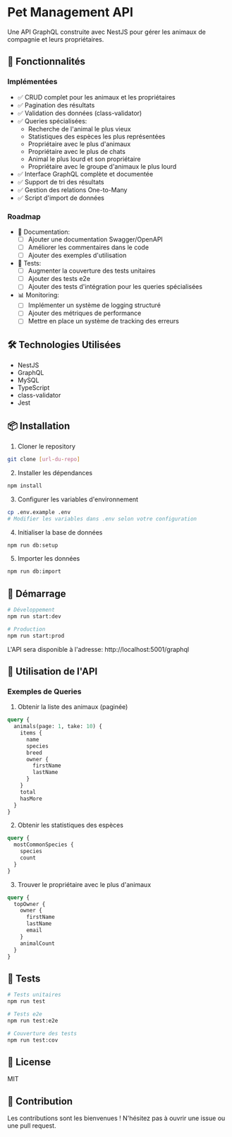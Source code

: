 # Pet Management API

Une API GraphQL construite avec NestJS pour gérer les animaux de compagnie et leurs propriétaires.

## 🚀 Fonctionnalités

### Implémentées

- ✅ CRUD complet pour les animaux et les propriétaires
- ✅ Pagination des résultats
- ✅ Validation des données (class-validator)
- ✅ Queries spécialisées:
  - Recherche de l'animal le plus vieux
  - Statistiques des espèces les plus représentées
  - Propriétaire avec le plus d'animaux
  - Propriétaire avec le plus de chats
  - Animal le plus lourd et son propriétaire
  - Propriétaire avec le groupe d'animaux le plus lourd
- ✅ Interface GraphQL complète et documentée
- ✅ Support de tri des résultats
- ✅ Gestion des relations One-to-Many
- ✅ Script d'import de données

### Roadmap

- 📝 Documentation:
  - [ ] Ajouter une documentation Swagger/OpenAPI
  - [ ] Améliorer les commentaires dans le code
  - [ ] Ajouter des exemples d'utilisation

- 🧪 Tests:
  - [ ] Augmenter la couverture des tests unitaires
  - [ ] Ajouter des tests e2e
  - [ ] Ajouter des tests d'intégration pour les queries spécialisées

- 📊 Monitoring:
  - [ ] Implémenter un système de logging structuré
  - [ ] Ajouter des métriques de performance
  - [ ] Mettre en place un système de tracking des erreurs

## 🛠 Technologies Utilisées

- NestJS
- GraphQL
- MySQL
- TypeScript
- class-validator
- Jest

## 📦 Installation

1. Cloner le repository
```bash
git clone [url-du-repo]
```

2. Installer les dépendances
```bash
npm install
```

3. Configurer les variables d'environnement
```bash
cp .env.example .env
# Modifier les variables dans .env selon votre configuration
```

4. Initialiser la base de données
```bash
npm run db:setup
```

5. Importer les données
```bash
npm run db:import
```

## 🚀 Démarrage

```bash
# Développement
npm run start:dev

# Production
npm run start:prod
```

L'API sera disponible à l'adresse: http://localhost:5001/graphql

## 📝 Utilisation de l'API

### Exemples de Queries

1. Obtenir la liste des animaux (paginée)
```graphql
query {
  animals(page: 1, take: 10) {
    items {
      name
      species
      breed
      owner {
        firstName
        lastName
      }
    }
    total
    hasMore
  }
}
```

2. Obtenir les statistiques des espèces
```graphql
query {
  mostCommonSpecies {
    species
    count
  }
}
```

3. Trouver le propriétaire avec le plus d'animaux
```graphql
query {
  topOwner {
    owner {
      firstName
      lastName
      email
    }
    animalCount
  }
}
```

## 🧪 Tests

```bash
# Tests unitaires
npm run test

# Tests e2e
npm run test:e2e

# Couverture des tests
npm run test:cov
```

## 📄 License

MIT

## 🤝 Contribution

Les contributions sont les bienvenues ! N'hésitez pas à ouvrir une issue ou une pull request.
